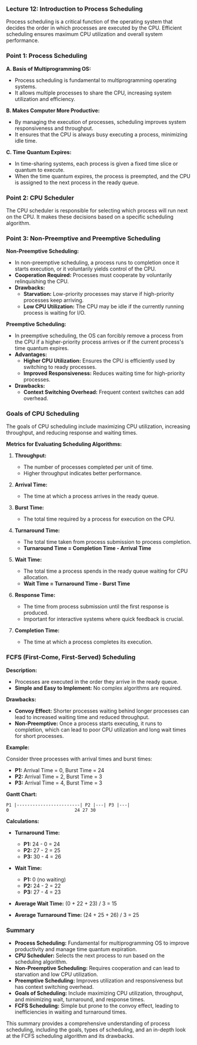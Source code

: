 ### Lecture 12: Introduction to Process Scheduling

Process scheduling is a critical function of the operating system that decides the order in which processes are executed by the CPU. Efficient scheduling ensures maximum CPU utilization and overall system performance.

### Point 1: Process Scheduling

**A. Basis of Multiprogramming OS:**
- Process scheduling is fundamental to multiprogramming operating systems.
- It allows multiple processes to share the CPU, increasing system utilization and efficiency.

**B. Makes Computer More Productive:**
- By managing the execution of processes, scheduling improves system responsiveness and throughput.
- It ensures that the CPU is always busy executing a process, minimizing idle time.

**C. Time Quantum Expires:**
- In time-sharing systems, each process is given a fixed time slice or quantum to execute.
- When the time quantum expires, the process is preempted, and the CPU is assigned to the next process in the ready queue.

### Point 2: CPU Scheduler

The CPU scheduler is responsible for selecting which process will run next on the CPU. It makes these decisions based on a specific scheduling algorithm.

### Point 3: Non-Preemptive and Preemptive Scheduling

**Non-Preemptive Scheduling:**
- In non-preemptive scheduling, a process runs to completion once it starts execution, or it voluntarily yields control of the CPU.
- **Cooperation Required:** Processes must cooperate by voluntarily relinquishing the CPU.
- **Drawbacks:**
  - **Starvation:** Low-priority processes may starve if high-priority processes keep arriving.
  - **Low CPU Utilization:** The CPU may be idle if the currently running process is waiting for I/O.

**Preemptive Scheduling:**
- In preemptive scheduling, the OS can forcibly remove a process from the CPU if a higher-priority process arrives or if the current process's time quantum expires.
- **Advantages:**
  - **Higher CPU Utilization:** Ensures the CPU is efficiently used by switching to ready processes.
  - **Improved Responsiveness:** Reduces waiting time for high-priority processes.
- **Drawbacks:**
  - **Context Switching Overhead:** Frequent context switches can add overhead.

### Goals of CPU Scheduling

The goals of CPU scheduling include maximizing CPU utilization, increasing throughput, and reducing response and waiting times.

**Metrics for Evaluating Scheduling Algorithms:**

1. **Throughput:**
   - The number of processes completed per unit of time.
   - Higher throughput indicates better performance.

2. **Arrival Time:**
   - The time at which a process arrives in the ready queue.

3. **Burst Time:**
   - The total time required by a process for execution on the CPU.

4. **Turnaround Time:**
   - The total time taken from process submission to process completion.
   - **Turnaround Time = Completion Time - Arrival Time**

5. **Wait Time:**
   - The total time a process spends in the ready queue waiting for CPU allocation.
   - **Wait Time = Turnaround Time - Burst Time**

6. **Response Time:**
   - The time from process submission until the first response is produced.
   - Important for interactive systems where quick feedback is crucial.

7. **Completion Time:**
   - The time at which a process completes its execution.

### FCFS (First-Come, First-Served) Scheduling

**Description:**
- Processes are executed in the order they arrive in the ready queue.
- **Simple and Easy to Implement:** No complex algorithms are required.

**Drawbacks:**
- **Convoy Effect:** Shorter processes waiting behind longer processes can lead to increased waiting time and reduced throughput.
- **Non-Preemptive:** Once a process starts executing, it runs to completion, which can lead to poor CPU utilization and long wait times for short processes.

**Example:**

Consider three processes with arrival times and burst times:

- **P1:** Arrival Time = 0, Burst Time = 24
- **P2:** Arrival Time = 2, Burst Time = 3
- **P3:** Arrival Time = 4, Burst Time = 3

**Gantt Chart:**

```
P1 |------------------------| P2 |---| P3 |---|
0                         24 27 30
```

**Calculations:**

- **Turnaround Time:**
  - **P1:** 24 - 0 = 24
  - **P2:** 27 - 2 = 25
  - **P3:** 30 - 4 = 26
- **Wait Time:**
  - **P1:** 0 (no waiting)
  - **P2:** 24 - 2 = 22
  - **P3:** 27 - 4 = 23

- **Average Wait Time:** (0 + 22 + 23) / 3 = 15
- **Average Turnaround Time:** (24 + 25 + 26) / 3 = 25

### Summary

- **Process Scheduling:** Fundamental for multiprogramming OS to improve productivity and manage time quantum expiration.
- **CPU Scheduler:** Selects the next process to run based on the scheduling algorithm.
- **Non-Preemptive Scheduling:** Requires cooperation and can lead to starvation and low CPU utilization.
- **Preemptive Scheduling:** Improves utilization and responsiveness but has context switching overhead.
- **Goals of Scheduling:** Include maximizing CPU utilization, throughput, and minimizing wait, turnaround, and response times.
- **FCFS Scheduling:** Simple but prone to the convoy effect, leading to inefficiencies in waiting and turnaround times.

This summary provides a comprehensive understanding of process scheduling, including the goals, types of scheduling, and an in-depth look at the FCFS scheduling algorithm and its drawbacks.